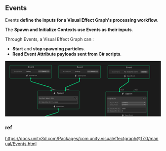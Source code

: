 ## Events

Events **define the inputs for a Visual Effect Graph's processing workflow**. 

The **Spawn and Initialize Contexts use Events as their inputs**. 


Through Events, a Visual Effect Graph can :

- **Start** and **stop spawning particles**.
- **Read Event Attribute payloads sent from C# scripts**.

![](./img/EventContexts.png)


### ref 
https://docs.unity3d.com/Packages/com.unity.visualeffectgraph@17.0/manual/Events.html


